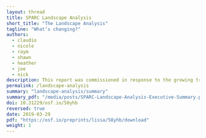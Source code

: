 ```yaml
---
layout: thread
title: SPARC Landscape Analysis
short_title: "The Landscape Analysis"
tagline: "What’s changing?"
authors:
  - claudio
  - nicole
  - raym
  - shawn
  - heather
  - joe
  - nick
description: This report was commissioned in response to the growing trend of commercial acquisition of critical infrastructure in our institutions. It is intended to provide a comprehensive look at the current players in this arena, their strategies and potential actions, and the implications of these on the operations of our libraries and home institutions. It also outlines suggestions for an initial set of strategic responses for the community to evaluate in order to ensure it controls both this infrastructure and the data generated by/resident on it.
permalink: /landscape-analysis
summary: "landscape-analysis/summary"
summary_pdf: "/media/posts/SPARC-Landscape-Analysis-Executive-Summary.pdf"
doi: 10.31229/osf.io/58yhb
reversed: true
date: 2019-03-29
pdf: "https://osf.io/preprints/lissa/58yhb/download"
weight: 1
---
```

